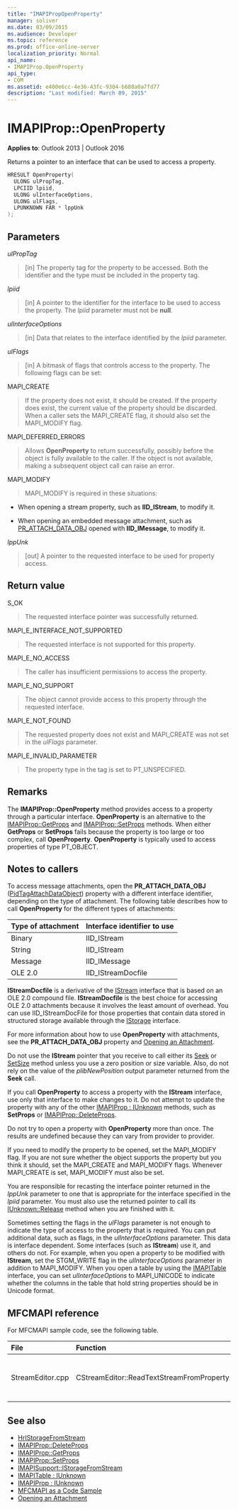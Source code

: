 ```yaml
---
title: "IMAPIPropOpenProperty"
manager: soliver
ms.date: 03/09/2015
ms.audience: Developer
ms.topic: reference
ms.prod: office-online-server
localization_priority: Normal
api_name:
- IMAPIProp.OpenProperty
api_type:
- COM
ms.assetid: e400e6cc-4e36-43fc-9304-b688a0a7fd77
description: "Last modified: March 09, 2015"
---
```


# IMAPIProp::OpenProperty

**Applies to**: Outlook 2013 | Outlook 2016 
  
Returns a pointer to an interface that can be used to access a property.
  
```cpp
HRESULT OpenProperty(
  ULONG ulPropTag,
  LPCIID lpiid,
  ULONG ulInterfaceOptions,
  ULONG ulFlags,
  LPUNKNOWN FAR * lppUnk
);
```

## Parameters

 _ulPropTag_
  
> [in] The property tag for the property to be accessed. Both the identifier and the type must be included in the property tag.
    
 _lpiid_
  
> [in] A pointer to the identifier for the interface to be used to access the property. The  _lpiid_ parameter must not be **null**.
    
 _ulInterfaceOptions_
  
> [in] Data that relates to the interface identified by the  _lpiid_ parameter. 
    
 _ulFlags_
  
> [in] A bitmask of flags that controls access to the property. The following flags can be set:
    
MAPI_CREATE 
  
> If the property does not exist, it should be created. If the property does exist, the current value of the property should be discarded. When a caller sets the MAPI_CREATE flag, it should also set the MAPI_MODIFY flag.
    
MAPI_DEFERRED_ERRORS 
  
> Allows **OpenProperty** to return successfully, possibly before the object is fully available to the caller. If the object is not available, making a subsequent object call can raise an error. 
    
MAPI_MODIFY 
  
> MAPI_MODIFY is required in these situations:
    
  - When opening a stream property, such as **IID_IStream**, to modify it.
    
  - When opening an embedded message attachment, such as [PR_ATTACH_DATA_OBJ](pidtagattachdataobject-canonical-property.md) opened with **IID_IMessage**, to modify it.
    
 _lppUnk_
  
> [out] A pointer to the requested interface to be used for property access.
    
## Return value

S_OK 
  
> The requested interface pointer was successfully returned.
    
MAPI_E_INTERFACE_NOT_SUPPORTED 
  
> The requested interface is not supported for this property.
    
MAPI_E_NO_ACCESS 
  
> The caller has insufficient permissions to access the property.
    
MAPI_E_NO_SUPPORT 
  
> The object cannot provide access to this property through the requested interface.
    
MAPI_E_NOT_FOUND 
  
> The requested property does not exist and MAPI_CREATE was not set in the  _ulFlags_ parameter. 
    
MAPI_E_INVALID_PARAMETER 
  
> The property type in the tag is set to PT_UNSPECIFIED.
    
## Remarks

The **IMAPIProp::OpenProperty** method provides access to a property through a particular interface. **OpenProperty** is an alternative to the [IMAPIProp::GetProps](imapiprop-getprops.md) and [IMAPIProp::SetProps](imapiprop-setprops.md) methods. When either **GetProps** or **SetProps** fails because the property is too large or too complex, call **OpenProperty**. **OpenProperty** is typically used to access properties of type PT_OBJECT. 
  
## Notes to callers

To access message attachments, open the **PR_ATTACH_DATA_OBJ** ([PidTagAttachDataObject](pidtagattachdataobject-canonical-property.md)) property with a different interface identifier, depending on the type of attachment. The following table describes how to call **OpenProperty** for the different types of attachments: 
  
|**Type of attachment**|**Interface identifier to use**|
|:-----|:-----|
|Binary  <br/> |IID_IStream  <br/> |
|String  <br/> |IID_IStream  <br/> |
|Message  <br/> |IID_IMessage  <br/> |
|OLE 2.0  <br/> |IID_IStreamDocfile  <br/> |
   
**IStreamDocfile** is a derivative of the [IStream](http://msdn.microsoft.com/en-us/library/aa380034%28VS.85%29.aspx) interface that is based on an OLE 2.0 compound file. **IStreamDocfile** is the best choice for accessing OLE 2.0 attachments because it involves the least amount of overhead. You can use IID_IStreamDocFile for those properties that contain data stored in structured storage available through the [IStorage](http://msdn.microsoft.com/en-us/library/aa380015%28VS.85%29.aspx) interface. 
  
For more information about how to use **OpenProperty** with attachments, see the **PR_ATTACH_DATA_OBJ** property and [Opening an Attachment](opening-an-attachment.md).
  
Do not use the **IStream** pointer that you receive to call either its [Seek](http://msdn.microsoft.com/en-us/library/aa380043%28v=VS.85%29.aspx) or [SetSize](http://msdn.microsoft.com/en-us/library/aa380044%28v=VS.85%29.aspx) method unless you use a zero position or size variable. Also, do not rely on the value of the  _plibNewPosition_ output parameter returned from the **Seek** call. 
  
If you call **OpenProperty** to access a property with the **IStream** interface, use only that interface to make changes to it. Do not attempt to update the property with any of the other [IMAPIProp : IUnknown](imapipropiunknown.md) methods, such as **SetProps** or [IMAPIProp::DeleteProps](imapiprop-deleteprops.md). 
  
Do not try to open a property with **OpenProperty** more than once. The results are undefined because they can vary from provider to provider. 
  
If you need to modify the property to be opened, set the MAPI_MODIFY flag. If you are not sure whether the object supports the property but you think it should, set the MAPI_CREATE and MAPI_MODIFY flags. Whenever MAPI_CREATE is set, MAPI_MODIFY must also be set.
  
You are responsible for recasting the interface pointer returned in the  _lppUnk_ parameter to one that is appropriate for the interface specified in the  _lpiid_ parameter. You must also use the returned pointer to call its [IUnknown::Release](http://msdn.microsoft.com/en-us/library/ms682317%28v=VS.85%29.aspx) method when you are finished with it. 
  
Sometimes setting the flags in the  _ulFlags_ parameter is not enough to indicate the type of access to the property that is required. You can put additional data, such as flags, in the  _ulInterfaceOptions_ parameter. This data is interface dependent. Some interfaces (such as **IStream**) use it, and others do not. For example, when you open a property to be modified with **IStream**, set the STGM_WRITE flag in the  _ulInterfaceOptions_ parameter in addition to MAPI_MODIFY. When you open a table by using the [IMAPITable](imapitableiunknown.md) interface, you can set  _ulInterfaceOptions_ to MAPI_UNICODE to indicate whether the columns in the table that hold string properties should be in Unicode format. 
  
## MFCMAPI reference

For MFCMAPI sample code, see the following table.
  
|**File**|**Function**|**Comment**|
|:-----|:-----|:-----|
|StreamEditor.cpp  <br/> |CStreamEditor::ReadTextStreamFromProperty  <br/> |MFCMAPI uses the **IMAPIProp::OpenProperty** method to retrieve a stream interface for large text and binary properties.  <br/> |
   
## See also

- [HrIStorageFromStream](hristoragefromstream.md) 
- [IMAPIProp::DeleteProps](imapiprop-deleteprops.md) 
- [IMAPIProp::GetProps](imapiprop-getprops.md)
- [IMAPIProp::SetProps](imapiprop-setprops.md)
- [IMAPISupport::IStorageFromStream](imapisupport-istoragefromstream.md)
- [IMAPITable : IUnknown](imapitableiunknown.md)
- [IMAPIProp : IUnknown](imapipropiunknown.md)
- [MFCMAPI as a Code Sample](mfcmapi-as-a-code-sample.md)
- [Opening an Attachment](opening-an-attachment.md)

